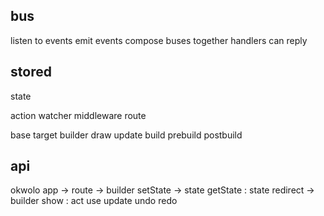 ## bus

listen to events
emit events
compose buses together
handlers can reply

## stored

state

action
watcher
middleware
route

base
target
builder
draw
update
build
prebuild
postbuild

## api

okwolo
app -> route -> builder
setState -> state
getState : state
redirect -> builder
show :
act
use
update
undo
redo